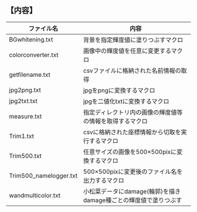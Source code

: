 ## **【内容】**  
| ファイル名 | 内容 |
| ---- | ---- |
|BGwhitening.txt |	背景を指定輝度値に塗りつぶすマクロ  |
|colorconverter.txt	| 画像中の輝度値を任意に変更するマクロ | 
|getfilename.txt | csvファイルに格納された名前情報の取得  |
|jpg2png.txt | jpgをpngに変換するマクロ  |
|jpg2txt.txt | jpgを二値化txtに変換するマクロ  |
|measure.txt | 指定ディレクトリ内の画像の輝度値等の情報を取得するマクロ  |
|Trim1.txt | csvに格納された座標情報から切取を実行するマクロ  |
|Trim500.txt | 任意サイズの画像を500×500pixに変換するマクロ  |
|Trim500_namelogger.txt | 500×500pixに変更後のファイル名を出力するマクロ  |
|wandmulticolor.txt	| 小松菜データにdamage(輪郭)を描きdamage種ごとの輝度値で塗りつぶす  |
